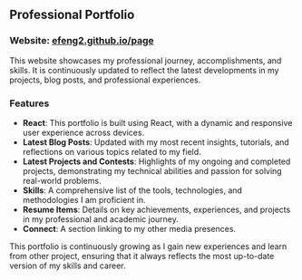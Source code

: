 ## Professional Portfolio

### Website: [efeng2.github.io/page](https://efeng2.github.io/page)

This website showcases my professional journey, accomplishments, and skills. It is continuously updated to reflect the latest developments in my projects, blog posts, and professional experiences.

### Features

- **React**: This portfolio is built using React, with a dynamic and responsive user experience across devices.
- **Latest Blog Posts**: Updated with my most recent insights, tutorials, and reflections on various topics related to my field.
- **Latest Projects and Contests**: Highlights of my ongoing and completed projects, demonstrating my technical abilities and passion for solving real-world problems.
- **Skills**: A comprehensive list of the tools, technologies, and methodologies I am proficient in.
- **Resume Items**: Details on key achievements, experiences, and projects in my professional and academic journey.
- **Connect**: A section linking to my other media presences.

This portfolio is continuously growing as I gain new experiences and learn from other project, ensuring that it always reflects the most up-to-date version of my skills and career.
